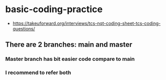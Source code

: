 # basic-coding-practice
- https://takeuforward.org/interviews/tcs-nqt-coding-sheet-tcs-coding-questions/

## There are 2 branches: main and master
### Master branch has bit easier code compare to main
### I recommend to refer both
